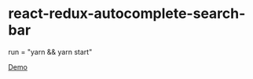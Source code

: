 # react-redux-autocomplete-search-bar

run = "yarn && yarn start"

[Demo](https://aynurajafarova.github.io/react-redux-autocomplete-search-bar/)
